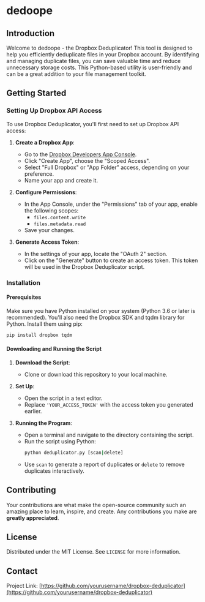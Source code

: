 # dedoope

## Introduction

Welcome to dedoope - the Dropbox Deduplicator! This tool is designed to help you efficiently deduplicate files in your Dropbox account. By identifying and managing duplicate files, you can save valuable time and reduce unnecessary storage costs. This Python-based utility is user-friendly and can be a great addition to your file management toolkit.

## Getting Started

### Setting Up Dropbox API Access

To use Dropbox Deduplicator, you'll first need to set up Dropbox API access:

1. **Create a Dropbox App**:
   - Go to the [Dropbox Developers App Console](https://www.dropbox.com/developers/apps).
   - Click "Create App", choose the "Scoped Access".
   - Select "Full Dropbox" or "App Folder" access, depending on your preference.
   - Name your app and create it.

2. **Configure Permissions**:
   - In the App Console, under the "Permissions" tab of your app, enable the following scopes:
     - `files.content.write`
     - `files.metadata.read`
   - Save your changes.

3. **Generate Access Token**:
   - In the settings of your app, locate the "OAuth 2" section.
   - Click on the "Generate" button to create an access token. This token will be used in the Dropbox Deduplicator script.

### Installation

#### Prerequisites

Make sure you have Python installed on your system (Python 3.6 or later is recommended). You'll also need the Dropbox SDK and tqdm library for Python. Install them using pip:

```bash
pip install dropbox tqdm
```

#### Downloading and Running the Script

1. **Download the Script**:
   - Clone or download this repository to your local machine.

2. **Set Up**:
   - Open the script in a text editor.
   - Replace `'YOUR_ACCESS_TOKEN'` with the access token you generated earlier.

3. **Running the Program**:
   - Open a terminal and navigate to the directory containing the script.
   - Run the script using Python:
     ```bash
     python deduplicator.py [scan|delete]
     ```
   - Use `scan` to generate a report of duplicates or `delete` to remove duplicates interactively.

## Contributing

Your contributions are what make the open-source community such an amazing place to learn, inspire, and create. Any contributions you make are **greatly appreciated**.

## License

Distributed under the MIT License. See `LICENSE` for more information.

## Contact

Project Link: [https://github.com/yourusername/dropbox-deduplicator](https://github.com/yourusername/dropbox-deduplicator)
